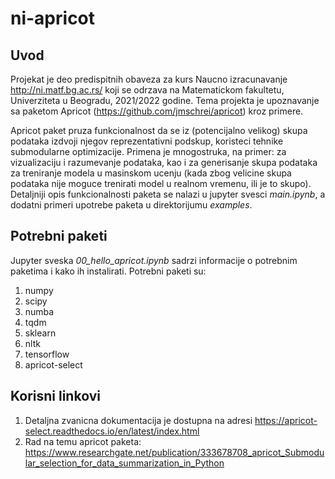 # ni-apricot
## Uvod
Projekat je deo predispitnih obaveza za kurs Naucno izracunavanje http://ni.matf.bg.ac.rs/ koji se odrzava na Matematickom fakultetu, Univerziteta u Beogradu, 2021/2022 godine.
Tema projekta je upoznavanje sa paketom Apricot (https://github.com/jmschrei/apricot) kroz primere.

Apricot paket pruza funkcionalnost da se iz (potencijalno velikog) skupa podataka izdvoji njegov reprezentativni podskup, koristeci tehnike submodularne optimizacije.
Primena je mnogostruka, na primer: za vizualizaciju i razumevanje podataka, kao i za generisanje skupa podataka za treniranje modela u masinskom ucenju (kada  zbog velicine skupa podataka nije moguce trenirati model u realnom vremenu, ili je to skupo).
Detaljniji opis funkcionalnosti paketa se nalazi u jupyter svesci *main.ipynb*, a dodatni primeri upotrebe paketa u direktorijumu *examples*.

## Potrebni paketi
Jupyter sveska *00_hello_apricot.ipynb* sadrzi informacije o potrebnim paketima i kako ih instalirati.
Potrebni paketi su:
1. numpy
2. scipy
3. numba
4. tqdm
5. sklearn
6. nltk
7. tensorflow
8. apricot-select

## Korisni linkovi
1. Detaljna zvanicna dokumentacija je dostupna na adresi https://apricot-select.readthedocs.io/en/latest/index.html
2. Rad na temu apricot paketa: https://www.researchgate.net/publication/333678708_apricot_Submodular_selection_for_data_summarization_in_Python